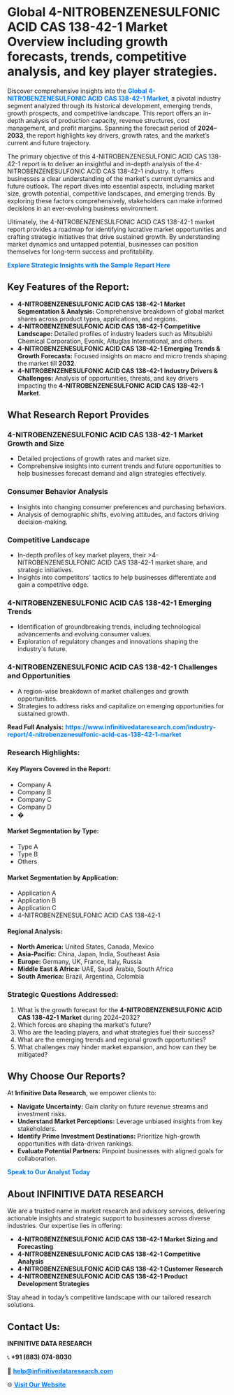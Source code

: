 <h1>Global 4-NITROBENZENESULFONIC ACID CAS 138-42-1 Market Overview including growth forecasts, trends, competitive analysis, and key player strategies.</h1>
<p>
Discover comprehensive insights into the 
<a href="https://www.infinitivedataresearch.com/industry-report/4-nitrobenzenesulfonic-acid-cas-138-42-1-market" rel="dofollow" style="color: #007BFF; text-decoration: none;"><strong>Global 4-NITROBENZENESULFONIC ACID CAS 138-42-1 Market</strong></a>, a pivotal industry segment analyzed through its historical development, emerging trends, growth prospects, and competitive landscape. This report offers an in-depth analysis of production capacity, revenue structures, cost management, and profit margins. Spanning the forecast period of <strong>2024–2033</strong>, the report highlights key drivers, growth rates, and the market’s current and future trajectory.
</p>
<p>
The primary objective of this 4-NITROBENZENESULFONIC ACID CAS 138-42-1 report is to deliver an insightful and in-depth analysis of the 4-NITROBENZENESULFONIC ACID CAS 138-42-1 industry. It offers businesses a clear understanding of the market's current dynamics and future outlook. The report dives into essential aspects, including market size, growth potential, competitive landscapes, and emerging trends. By exploring these factors comprehensively, stakeholders can make informed decisions in an ever-evolving business environment.
</p>
<p>
Ultimately, the 4-NITROBENZENESULFONIC ACID CAS 138-42-1 market report provides a roadmap for identifying lucrative market opportunities and crafting strategic initiatives that drive sustained growth. By understanding market dynamics and untapped potential, businesses can position themselves for long-term success and profitability.
</p>
<p>
<a href="https://www.infinitivedataresearch.com/request-sample/reportId=110959" style="color: #007BFF; text-decoration: none;"><strong>Explore Strategic Insights with the Sample Report Here</strong></a>
</p>

<h2>Key Features of the Report:</h2>
<ul>
<li><strong>4-NITROBENZENESULFONIC ACID CAS 138-42-1 Market Segmentation & Analysis:</strong> Comprehensive breakdown of global market shares across product types, applications, and regions.</li>
<li><strong>4-NITROBENZENESULFONIC ACID CAS 138-42-1 Competitive Landscape:</strong> Detailed profiles of industry leaders such as Mitsubishi Chemical Corporation, Evonik, Altuglas International, and others.</li>
<li><strong>4-NITROBENZENESULFONIC ACID CAS 138-42-1 Emerging Trends & Growth Forecasts:</strong> Focused insights on macro and micro trends shaping the market till <strong>2032</strong>.</li>
<li><strong>4-NITROBENZENESULFONIC ACID CAS 138-42-1 Industry Drivers & Challenges:</strong> Analysis of opportunities, threats, and key drivers impacting the <strong>4-NITROBENZENESULFONIC ACID CAS 138-42-1 Market</strong>.</li>
</ul>

<h2>What Research Report Provides</h2>
<h3>4-NITROBENZENESULFONIC ACID CAS 138-42-1 Market Growth and Size</h3>
<ul>
<li>Detailed projections of growth rates and market size.</li>
<li>Comprehensive insights into current trends and future opportunities to help businesses forecast demand and align strategies effectively.</li>
</ul>

<h3>Consumer Behavior Analysis</h3>
<ul>
<li>Insights into changing consumer preferences and purchasing behaviors.</li>
<li>Analysis of demographic shifts, evolving attitudes, and factors driving decision-making.</li>
</ul>

<h3>Competitive Landscape</h3>
<ul>
<li>In-depth profiles of key market players, their >4-NITROBENZENESULFONIC ACID CAS 138-42-1 market share, and strategic initiatives.</li>
<li>Insights into competitors' tactics to help businesses differentiate and gain a competitive edge.</li>
</ul>

<h3>4-NITROBENZENESULFONIC ACID CAS 138-42-1 Emerging Trends</h3>
<ul>
<li>Identification of groundbreaking trends, including technological advancements and evolving consumer values.</li>
<li>Exploration of regulatory changes and innovations shaping the industry's future.</li>
</ul>

<h3>4-NITROBENZENESULFONIC ACID CAS 138-42-1 Challenges and Opportunities</h3>
<ul>
<li>A region-wise breakdown of market challenges and growth opportunities.</li>
<li>Strategies to address risks and capitalize on emerging opportunities for sustained growth.</li>
</ul>
<p><strong>Read Full Analysis:</strong> <a href="https://www.infinitivedataresearch.com/industry-report/4-nitrobenzenesulfonic-acid-cas-138-42-1-market" rel="dofollow" style="color: #007BFF; text-decoration: none;"><strong>https://www.infinitivedataresearch.com/industry-report/4-nitrobenzenesulfonic-acid-cas-138-42-1-market</strong></a></p>
<h3>Research Highlights:</h3>
<h4>Key Players Covered in the Report:</h4>
<ul><li>Company A</li><li>Company B</li><li>Company C</li><li>Company D</li><li>�</li></ul>
<h4>Market Segmentation by Type:</h4>
<ul><li>Type A</li><li>Type B</li><li>Others</li></ul>
<h4>Market Segmentation by Application:</h4>
<ul><li>Application A</li><li>Application B</li><li>Application C</li><li>4-NITROBENZENESULFONIC ACID CAS 138-42-1</li></ul>

<h4>Regional Analysis:</h4>
<ul>
<li><strong>North America:</strong> United States, Canada, Mexico</li>
<li><strong>Asia-Pacific:</strong> China, Japan, India, Southeast Asia</li>
<li><strong>Europe:</strong> Germany, UK, France, Italy, Russia</li>
<li><strong>Middle East & Africa:</strong> UAE, Saudi Arabia, South Africa</li>
<li><strong>South America:</strong> Brazil, Argentina, Colombia</li>
</ul>

<h3>Strategic Questions Addressed:</h3>
<ol>
<li>What is the growth forecast for the <strong>4-NITROBENZENESULFONIC ACID CAS 138-42-1 Market</strong> during 2024–2032?</li>
<li>Which forces are shaping the market's future?</li>
<li>Who are the leading players, and what strategies fuel their success?</li>
<li>What are the emerging trends and regional growth opportunities?</li>
<li>What challenges may hinder market expansion, and how can they be mitigated?</li>
</ol>

<h2>Why Choose Our Reports?</h2>
<p>At <strong>Infinitive Data Research</strong>, we empower clients to:</p>
<ul>
<li><strong>Navigate Uncertainty:</strong> Gain clarity on future revenue streams and investment risks.</li>
<li><strong>Understand Market Perceptions:</strong> Leverage unbiased insights from key stakeholders.</li>
<li><strong>Identify Prime Investment Destinations:</strong> Prioritize high-growth opportunities with data-driven rankings.</li>
<li><strong>Evaluate Potential Partners:</strong> Pinpoint businesses with aligned goals for collaboration.</li>
</ul>
<p><a href="https://www.infinitivedataresearch.com/industry-report/4-nitrobenzenesulfonic-acid-cas-138-42-1-market" rel="dofollow" style="color: #007BFF; text-decoration: none;"><strong>Speak to Our Analyst Today</strong></a></p>

<h2>About INFINITIVE DATA RESEARCH</h2>
<p>We are a trusted name in market research and advisory services, delivering actionable insights and strategic support to businesses across diverse industries. Our expertise lies in offering:</p>
<ul>
<li><strong>4-NITROBENZENESULFONIC ACID CAS 138-42-1 Market Sizing and Forecasting</strong></li>
<li><strong>4-NITROBENZENESULFONIC ACID CAS 138-42-1 Competitive Analysis</strong></li>
<li><strong>4-NITROBENZENESULFONIC ACID CAS 138-42-1 Customer Research</strong></li>
<li><strong>4-NITROBENZENESULFONIC ACID CAS 138-42-1 Product Development Strategies</strong></li>
</ul>
<p>Stay ahead in today’s competitive landscape with our tailored research solutions.</p>

<h2>Contact Us:</h2>
<p><strong>INFINITIVE DATA RESEARCH</strong></p>
<p>📞 <strong>+91 (883) 074-8030</strong></p>
<p>📧 <strong><a href="mailto:help@infinitivedataresearch.com" style="color: #007BFF;">help@infinitivedataresearch.com</a></strong></p>
<p>🌐 <strong><a href="https://www.infinitivedataresearch.com" rel="dofollow" style="color: #007BFF;">Visit Our Website</a></strong></p>